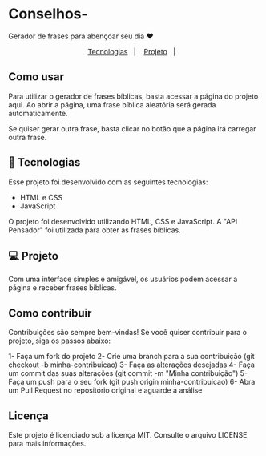# Conselhos-
Gerador de frases para abençoar seu dia ❤

<p align="center">
  <a href="#-tecnologias">Tecnologias</a>&nbsp;&nbsp;&nbsp;|&nbsp;&nbsp;&nbsp;
  <a href="#-projeto">Projeto</a>&nbsp;&nbsp;&nbsp;|&nbsp;&nbsp;&nbsp;
</p>

## Como usar
Para utilizar o gerador de frases bíblicas, basta acessar a página do projeto aqui. Ao abrir a página, uma frase bíblica aleatória será gerada automaticamente.

Se quiser gerar outra frase, basta clicar no botão que a página irá carregar outra frase.

## 🚀 Tecnologias

Esse projeto foi desenvolvido com as seguintes tecnologias:

- HTML e CSS
- JavaScript

O projeto foi desenvolvido utilizando HTML, CSS e JavaScript. A "API Pensador" foi utilizada para obter as frases bíblicas.

## 💻 Projeto 
 Com uma interface simples e amigável, os usuários podem acessar a página e receber frases bíblicas.
 
 
 ## Como contribuir
Contribuições são sempre bem-vindas! Se você quiser contribuir para o projeto, siga os passos abaixo:

1- Faça um fork do projeto
2- Crie uma branch para a sua contribuição (git checkout -b minha-contribuicao)
3- Faça as alterações desejadas
4- Faça um commit das suas alterações (git commit -m "Minha contribuição")
5- Faça um push para o seu fork (git push origin minha-contribuicao)
6- Abra um Pull Request no repositório original e aguarde a análise

## Licença
Este projeto é licenciado sob a licença MIT. Consulte o arquivo LICENSE para mais informações.
